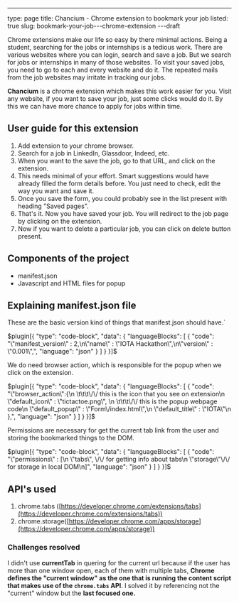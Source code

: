 ---
type: page
title: Chancium - Chrome extension to bookmark your job
listed: true
slug: bookmark-your-job---chrome-extension
---draft

Chrome extensions make our life so easy by there minimal actions. Being a student, searching for the jobs or internships is a tedious work. There are various websites where you can login, search and save a job. But we search for jobs or internships in many of those websites.  To visit your saved jobs, you need to go to each and every website and do it. The repeated mails from the job websites may irritate in tracking our jobs. 

 **Chancium** is a chrome extension which makes this work easier for you. Visit any website, if you want to save your job, just some clicks would do it. By this we can have more chance to apply for jobs within time.

## User guide for this extension

1. Add extension to your chrome browser.
2. Search for a job in LinkedIn, Glassdoor, Indeed, etc. 
3. When you want to the save the job, go to that URL, and click on the extension.
4. This needs minimal of your effort. Smart suggestions would have already filled the form details before. You just need to check, edit the way you want and save it.
5. Once you save the form, you could probably see in the list present with heading "Saved pages". 
6. That's it. Now you have saved your job. You will redirect to the job page by clicking on the extension. 
7. Now if you want to delete a particular job, you can click on delete button present.

## Components of the project

- manifest.json
- Javascript and HTML files for popup

## Explaining manifest.json file

These are the basic version kind of things that manifest.json should have.`

$plugin[{
    "type": "code-block",
    "data": {
        "languageBlocks": [
            {
                "code": "\"manifest_version\" : 2,\n\"name\" : \"IOTA Hackathon\",\n\"version\" : \"0.001\",",
                "language": "json"
            }
        ]
    }
}]$

We do need browser action, which is responsible for the popup when we click on the extension. 

$plugin[{
    "type": "code-block",
    "data": {
        "languageBlocks": [
            {
                "code": "\"browser_action\":{\n  \t\t\t\/\/ this is the icon that you see on extension\n       \"default_icon\" : \"tictactoe.png\", \n  \t\t\t\/\/ this is the popup webpage code\n       \"default_popup\" : \"Form\/index.html\",\n       \"default_title\" : \"IOTA\"\n },",
                "language": "json"
            }
        ]
    }
}]$

Permissions are necessary for get the current tab link from the user and storing the bookmarked things to the DOM.  

$plugin[{
    "type": "code-block",
    "data": {
        "languageBlocks": [
            {
                "code": "\"permissions\" : [\n     \"tabs\", \/\/ for getting info about tabs\n     \"storage\"\/\/ for storage in local DOM\n]",
                "language": "json"
            }
        ]
    }
}]$

## API's used

1. chrome.tabs ([https://developer.chrome.com/extensions/tabs](https://developer.chrome.com/extensions/tabs))
2. chrome.storage([https://developer.chrome.com/apps/storage](https://developer.chrome.com/apps/storage))

### Challenges resolved

I didn't use **currentTab** in quering for the current url because if the user has more than one window open, each of them with multiple tabs, **Chrome defines the "current window" as the one that is running the content script that makes use of the `chrome.tabs` API**. I solved it by referencing not the "current" window but the **last focused one.**
